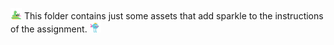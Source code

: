 <img src="pixel-snek.gif" width="18" height="18" /> This folder contains just some assets that add sparkle to the instructions of the assignment. <img src="pixel-porcuboi.gif" width="18" height="18" />
